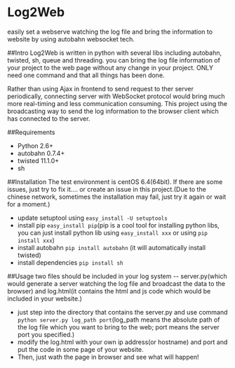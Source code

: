 Log2Web
=======

easily set a webserve watching the log file and bring the information to website by using autobahn websocket tech.

##Intro
Log2Web is written in python with several libs including autobahn, twisted, sh, queue and threading. you can bring the log file information of your project to the web page without any change in your project. ONLY need one command and that all things has been done.

Rather than using Ajax in frontend to send request to ther server periodically, connecting server with WebSocket protocol would bring much more real-timing and less communication consuming. This project using the broadcasting way to send the log information to the browser client which has connected to the server. 

##Requirements
* Python 2.6+
* autobahn 0.7.4+
* twisted 11.1.0+
* sh

##Installation
The test environment is centOS 6.4(64bit). If there are some issues, just try to fix it.... or create an issue in this project.(Due to the chinese network, sometimes the installation may fail, just try it again or wait for a moment.)
* update setuptool using `easy_install -U setuptools`
* install pip `easy_install pip`(pip is a cool tool for installing python libs, you can just install python lib using `easy_install xxx` or using `pip install xxx`)
* install autobahn `pip install autobahn` (it will automatically install twisted)
* install dependencies `pip install sh`

##Usage
two files should be included in your log system -- server.py(which would generate a server watching the log file and broadcast the data to the browser) and log.html(it contains the html and js code which would be included in your website.)
* just step into the directory that contains the server.py and use command `python server.py log_path port`(log_path means the absolute path of the log file which you want to bring to the web; port means the server port you specified.)
* modify the log.html with your own ip address(or hostname) and port and put the code in some page of your website.
* Then, just wath the page in browser and see what will happen!
